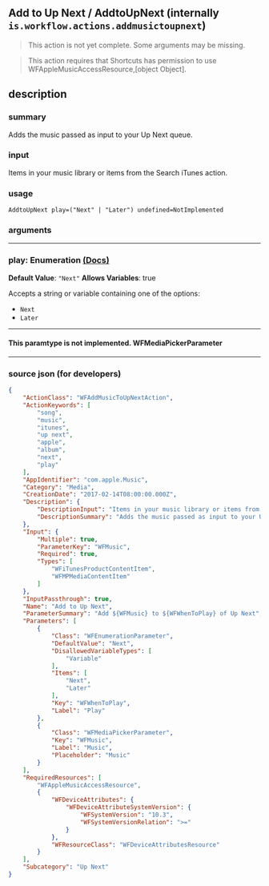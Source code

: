 
## Add to Up Next / AddtoUpNext (internally `is.workflow.actions.addmusictoupnext`)

> This action is not yet complete. Some arguments may be missing.

> This action requires that Shortcuts has permission to use WFAppleMusicAccessResource,[object Object].


## description

### summary

Adds the music passed as input to your Up Next queue.


### input

Items in your music library or items from the Search iTunes action.


### usage
```
AddtoUpNext play=("Next" | "Later") undefined=NotImplemented
```

### arguments

---

### play: Enumeration [(Docs)](https://pfgithub.github.io/shortcutslang/gettingstarted#enum-select-field)
**Default Value**: `"Next"`
**Allows Variables**: true



Accepts a string 
or variable
containing one of the options:

- `Next`
- `Later`

---

#### This paramtype is not implemented. WFMediaPickerParameter

---

### source json (for developers)

```json
{
	"ActionClass": "WFAddMusicToUpNextAction",
	"ActionKeywords": [
		"song",
		"music",
		"itunes",
		"up next",
		"apple",
		"album",
		"next",
		"play"
	],
	"AppIdentifier": "com.apple.Music",
	"Category": "Media",
	"CreationDate": "2017-02-14T08:00:00.000Z",
	"Description": {
		"DescriptionInput": "Items in your music library or items from the Search iTunes action.",
		"DescriptionSummary": "Adds the music passed as input to your Up Next queue."
	},
	"Input": {
		"Multiple": true,
		"ParameterKey": "WFMusic",
		"Required": true,
		"Types": [
			"WFiTunesProductContentItem",
			"WFMPMediaContentItem"
		]
	},
	"InputPassthrough": true,
	"Name": "Add to Up Next",
	"ParameterSummary": "Add ${WFMusic} to ${WFWhenToPlay} of Up Next",
	"Parameters": [
		{
			"Class": "WFEnumerationParameter",
			"DefaultValue": "Next",
			"DisallowedVariableTypes": [
				"Variable"
			],
			"Items": [
				"Next",
				"Later"
			],
			"Key": "WFWhenToPlay",
			"Label": "Play"
		},
		{
			"Class": "WFMediaPickerParameter",
			"Key": "WFMusic",
			"Label": "Music",
			"Placeholder": "Music"
		}
	],
	"RequiredResources": [
		"WFAppleMusicAccessResource",
		{
			"WFDeviceAttributes": {
				"WFDeviceAttributeSystemVersion": {
					"WFSystemVersion": "10.3",
					"WFSystemVersionRelation": ">="
				}
			},
			"WFResourceClass": "WFDeviceAttributesResource"
		}
	],
	"Subcategory": "Up Next"
}
```
